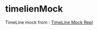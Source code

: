 # timelienMock

TimeLine mock from : [TimeLine Mock Repl](https://repl.it/@vmanav/Revisit#style.css)
